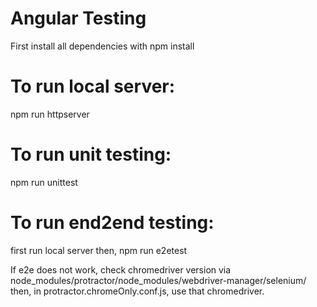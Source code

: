 # Angular Testing

First install all dependencies with 
npm install

# To run local server:
npm run httpserver

# To run unit testing:
npm run unittest

# To run end2end testing:
first run local server then,
npm run e2etest

If e2e does not work, check chromedriver version via node_modules/protractor/node_modules/webdriver-manager/selenium/
then, in protractor.chromeOnly.conf.js, use that chromedriver.